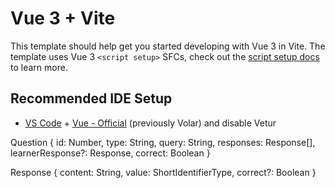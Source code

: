 # Vue 3 + Vite

This template should help get you started developing with Vue 3 in Vite. The template uses Vue 3 `<script setup>` SFCs, check out the [script setup docs](https://v3.vuejs.org/api/sfc-script-setup.html#sfc-script-setup) to learn more.

## Recommended IDE Setup

- [VS Code](https://code.visualstudio.com/) + [Vue - Official](https://marketplace.visualstudio.com/items?itemName=Vue.volar) (previously Volar) and disable Vetur

Question {
    id: Number,
    type: String,
    query: String,
    responses: Response[],
    learnerResponse?: Response,
    correct: Boolean
}

Response {
    content: String,
    value: ShortIdentifierType,
    correct?: Boolean
}
